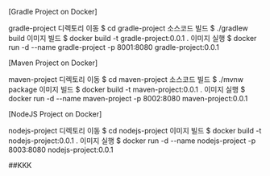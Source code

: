 [Gradle Project on Docker]

gradle-project 디렉토리 이동 $ cd gradle-project
소스코드 빌드 $ ./gradlew build
이미지 빌드 $ docker build -t gradle-project:0.0.1 .
이미지 실행 $ docker run -d --name gradle-project -p 8001:8080 gradle-project:0.0.1

[Maven Project on Docker]

maven-project 디렉토리 이동 $ cd maven-project
소스코드 빌드 $ ./mvnw package
이미지 빌드 $ docker build -t maven-project:0.0.1 .
이미지 실행 $ docker run -d --name maven-project -p 8002:8080 maven-project:0.0.1

[NodeJS Project on Docker]

nodejs-project 디렉토리 이동 $ cd nodejs-project
이미지 빌드 $ docker build -t nodejs-project:0.0.1 .
이미지 실행 $ docker run -d --name nodejs-project -p 8003:8080 nodejs-project:0.0.1

##KKK